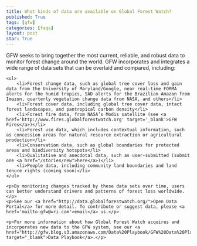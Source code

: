 ```yaml
---
title: What kinds of data are available on Global Forest Watch?
published: True
tags: [gfw]
categories: [faqs]
layout: post
star: True
---
```

<div class="content">
	<p>GFW seeks to bring together the most current, reliable, and robust data to monitor forest change around the world. GFW incorporates and integrates a wide range of data sets that can be overlaid and compared, including:</p>

	<ul>
		<li>Forest change data, such as global tree cover loss and gain data from the University of Maryland/Google, near real-time FORMA alerts for the humid tropics, SAD alerts for the Brazilian Amazon from Imazon, quarterly vegetation change data from NASA, and others</li>
		<li>Forest cover data, including global tree cover data, intact forest landscapes, and pantropical carbon density</li>
		<li>Forest fire data, from NASA’s Modis satellite (see <a href='http://www.fires.globalforestwatch.org' target='_blank'>GFW Fires</a>)</li>
		<li>Forest use data, which includes contextual information, such as concession areas for natural resource extraction or agricultural production</li>
		<li>Conservation data, such as global boundaries for protected areas and biodiversity hotspots</li>
		<li>Qualitative and anecdotal data, such as user-submitted (submit one <a href="/stories/new">here</a>)</li>
		<li>People data, including community land boundaries and land tenure rights (coming soon)</li>
	</ul>

	<p>By monitoring changes tracked by these data sets over time, users can better understand drivers and patterns of forest loss worldwide.</p>
	<p>See our <a href="http://data.globalforestwatch.org/">Open Data Portal</a> for more detail. To contribute or suggest data, please <a href='mailto:gfw@wri.com'>email</a> us.</p>

	<p>For more information about how Global Forest Watch acquires and incorporates new data to the GFW system, see our <a href="http://gfw.blog.s3.amazonaws.com/Data%20Playbook/GFW%20Data%20Playbook%20v3.pdf" target="_blank">Data Playbook</a>.</p>
</div>